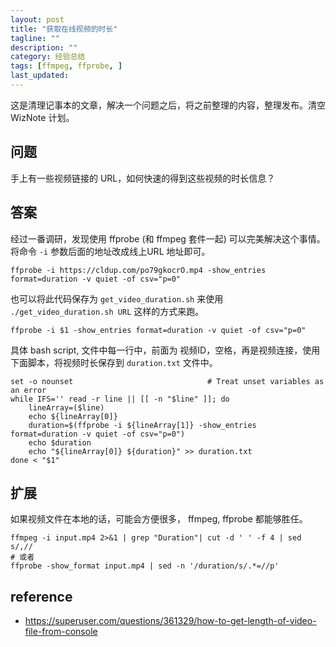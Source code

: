 ```yaml
---
layout: post
title: "获取在线视频的时长"
tagline: ""
description: ""
category: 经验总结
tags: [ffmpeg, ffprobe, ]
last_updated: 
---
```


这是清理记事本的文章，解决一个问题之后，将之前整理的内容，整理发布。清空 WizNote 计划。

## 问题

手上有一些视频链接的 URL，如何快速的得到这些视频的时长信息？


## 答案

经过一番调研，发现使用 ffprobe (和 ffmpeg 套件一起) 可以完美解决这个事情。将命令 `-i` 参数后面的地址改成线上URL 地址即可。


	ffprobe -i https://cldup.com/po79gkocrO.mp4 -show_entries format=duration -v quiet -of csv="p=0"

也可以将此代码保存为 `get_video_duration.sh` 来使用 `./get_video_duration.sh URL` 这样的方式来跑。

	ffprobe -i $1 -show_entries format=duration -v quiet -of csv="p=0"

具体 bash script, 文件中每一行中，前面为 视频ID，空格，再是视频连接，使用下面脚本，将视频时长保存到 `duration.txt` 文件中。

    set -o nounset                              # Treat unset variables as an error
    while IFS='' read -r line || [[ -n "$line" ]]; do
        lineArray=($line)
        echo ${lineArray[0]}
        duration=$(ffprobe -i ${lineArray[1]} -show_entries format=duration -v quiet -of csv="p=0")
        echo $duration
        echo "${lineArray[0]} ${duration}" >> duration.txt
    done < "$1"

## 扩展

如果视频文件在本地的话，可能会方便很多， ffmpeg, ffprobe 都能够胜任。

	ffmpeg -i input.mp4 2>&1 | grep "Duration"| cut -d ' ' -f 4 | sed s/,//
	# 或者
	ffprobe -show_format input.mp4 | sed -n '/duration/s/.*=//p'


## reference

- <https://superuser.com/questions/361329/how-to-get-length-of-video-file-from-console>